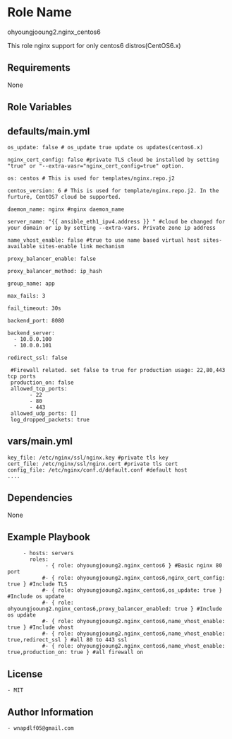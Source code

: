 Role Name
=========
ohyoungjooung2.nginx_centos6

This role nginx support for only centos6 distros(CentOS6.x)

Requirements
------------
None

Role Variables
--------------


defaults/main.yml
--------------

    os_update: false # os_update true update os updates(centos6.x)
  
    nginx_cert_config: false #private TLS cloud be installed by setting "true" or "--extra-vasr="nginx_cert_config=true" option.
  
    os: centos # This is used for templates/nginx.repo.j2
  
    centos_version: 6 # This is used for template/nginx.repo.j2. In the furture, CentOS7 cloud be supported.
  
    daemon_name: nginx #nginx daemon_name
  
    server_name: "{{ ansible_eth1_ipv4.address }} " #cloud be changed for your domain or ip by setting --extra-vars. Private zone ip address
 
    name_vhost_enable: false #true to use name based virtual host sites-available sites-enable link mechanism

    proxy_balancer_enable: false

    proxy_balancer_method: ip_hash
   
    group_name: app
    
    max_fails: 3
   
    fail_timeout: 30s
    
    backend_port: 8080
    
    backend_server:
      - 10.0.0.100
      - 10.0.0.101

    redirect_ssl: false

     #Firewall related. set false to true for production usage: 22,80,443 tcp ports
     production_on: false
     allowed_tcp_ports:
           - 22
           - 80
           - 443
     allowed_udp_ports: []
     log_dropped_packets: true



    
vars/main.yml
--------------

    key_file: /etc/nginx/ssl/nginx.key #private tls key
    cert_file: /etc/nginx/ssl/nginx.cert #private tls cert
    config_file: /etc/nginx/conf.d/default.conf #default host
    ....

  


Dependencies
------------
  None

Example Playbook
----------------

         - hosts: servers
           roles:
                - { role: ohyoungjooung2.nginx_centos6 } #Basic nginx 80 port
               #- { role: ohyoungjooung2.nginx_centos6,nginx_cert_config: true } #Include TLS
               #- { role: ohyoungjooung2.nginx_centos6,os_update: true } #Include os update
               #- { role: ohyoungjooung2.nginx_centos6,proxy_balancer_enabled: true } #Include os update
               #- { role: ohyoungjooung2.nginx_centos6,name_vhost_enable: true } #Include vhost
               #- { role: ohyoungjooung2.nginx_centos6,name_vhost_enable: true,redirect_ssl } #all 80 to 443 ssl
               #- { role: ohyoungjooung2.nginx_centos6,name_vhost_enable: true,production_on: true } #all firewall on


   
License
-------
    - MIT


Author Information
------------------
  
    - wnapdlf05@gmail.com
